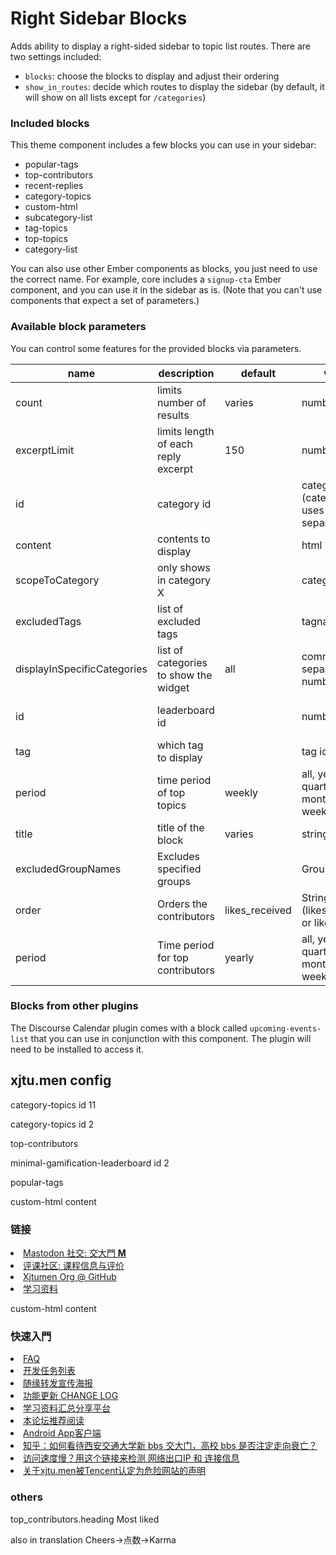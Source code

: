# Right Sidebar Blocks

Adds ability to display a right-sided sidebar to topic list routes. There are two settings included:

- `blocks`: choose the blocks to display and adjust their ordering
- `show_in_routes`: decide which routes to display the sidebar (by default, it will show on all lists except for `/categories`)

### Included blocks

This theme component includes a few blocks you can use in your sidebar:

- popular-tags
- top-contributors
- recent-replies
- category-topics
- custom-html
- subcategory-list
- tag-topics
- top-topics
- category-list

You can also use other Ember components as blocks, you just need to use the correct name. For example, core includes a `signup-cta` Ember component, and you can use it in the sidebar as is. (Note that you can't use components that expect a set of parameters.)

### Available block parameters

You can control some features for the provided blocks via parameters.

| name                        | description                           | default        | value                                            | available for                    |
|-----------------------------|---------------------------------------|----------------| ------------------------------------------------ |----------------------------------|
| count                       | limits number of results              | varies         | number                                           | all except custom-html           |
| excerptLimit                | limits length of each reply excerpt   | 150            | number                                           | recent-replies                   |
| id                          | category id                           |                | category id (category-list uses comma-separated) | category-topics, category-list   |
| content                     | contents to display                   |                | html                                             | custom-html                      |
| scopeToCategory             | only shows in category X              |                | category id                                      | popular-tags                     |
| excludedTags                | list of excluded tags                 |                | tagnames                                         | popular-tags                     |
| displayInSpecificCategories | list of categories to show the widget | all            | comma-separated numbers                          | popular-tags                     |
| id                          | leaderboard id                        |                | number                                           | minimal-gamification-leaderboard |
| tag                         | which tag to display                  |                | tag id                                           | tag-topics                       |
| period                      | time period of top topics             | weekly         | all, yearly, quarterly, monthly, weekly, daily   | top-topics                       |
| title                       | title of the block                    | varies         | string                                           | tag-topics, category-list        |
| excludedGroupNames          | Excludes specified groups             |            | Group names                                      | top-contributors                 |
| order                       | Orders the contributors               | likes_received | String (likes_received or likes_given)       | top-contributors                 |
| period                      | Time period for top contributors      | yearly         | all, yearly, quarterly, monthly, weekly, daily   | top-contributors                 |

### Blocks from other plugins

The Discourse Calendar plugin comes with a block called `upcoming-events-list` that you can use in conjunction with this component. The plugin will need to be installed to access it.

## xjtu.men config
category-topics
id
11

category-topics
id
2

top-contributors

minimal-gamification-leaderboard
id
2

popular-tags

custom-html
content
<h3 name="get-started-1" class="anchor">链接</h3>     <li><a href="https://m.xjtu.men/">Mastodon 社交: 交大門 <strong>M</strong> </a></li>  <li><a href="https://c.xjtu.live">评课社区: 课程信息与评价</a></li>  <li><a href="https://github.com/xjtumen">Xjtumen Org @ GitHub</a></li>   <li><a href="https://cf.xjtu.live/learning-materials/">学习资料</a></li>

custom-html
content
<h3 name="get-started-1" class="anchor">快速入門</h3> <li><a href="/faq">FAQ</a></li>  <li><a href="/t/topic/4730">开发任务列表</a></li> <li><a href="/t/topic/209">随缘转发宣传海报</a></li> <li><a href="/t/topic/127">功能更新 CHANGE LOG</a></li> <li><a href="/t/topic/4812">学习资料汇总分享平台</a></li> <li><a href="/t/topic/3981">本论坛推荐阅读</a></li> <li><a href="/t/topic/1440">Android App客户端</a></li> <li><a href="/t/topic/4376">知乎：如何看待西安交通大学新 bbs 交大门，高校 bbs 是否注定走向衰亡？</a></li> <li><a href="/t/topic/1503">访问速度慢？用这个链接来检测 网络出口IP 和 连接信息</a></li> <li><a href="/t/topic/1477">关于xjtu.men被Tencent认定为危险网站的声明</a></li>

### others
top_contributors.heading
Most liked

also in translation
Cheers->点数->Karma
